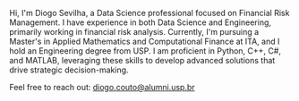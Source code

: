 Hi, I'm Diogo Sevilha, a Data Science professional focused on Financial Risk Management. I have experience in both Data Science and Engineering, primarily working in financial risk analysis. Currently, I'm pursuing a Master's in Applied Mathematics and Computational Finance at ITA, and I hold an Engineering degree from USP. I am proficient in Python, C++, C#, and MATLAB, leveraging these skills to develop advanced solutions that drive strategic decision-making.

Feel free to reach out: diogo.couto@alumni.usp.br

